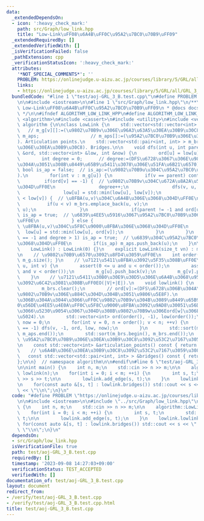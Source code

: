 ```yaml
---
data:
  _extendedDependsOn:
  - icon: ':heavy_check_mark:'
    path: src/Graph/low_link.hpp
    title: "Low-Link\uFF08\u6A4B\uFF0C\u95A2\u7BC0\u70B9\uFF09"
  _extendedRequiredBy: []
  _extendedVerifiedWith: []
  _isVerificationFailed: false
  _pathExtension: cpp
  _verificationStatusIcon: ':heavy_check_mark:'
  attributes:
    '*NOT_SPECIAL_COMMENTS*': ''
    PROBLEM: https://onlinejudge.u-aizu.ac.jp/courses/library/5/GRL/all/GRL_3_B
    links:
    - https://onlinejudge.u-aizu.ac.jp/courses/library/5/GRL/all/GRL_3_B
  bundledCode: "#line 1 \"test/aoj-GRL_3_B.test.cpp\"\n#define PROBLEM \"https://onlinejudge.u-aizu.ac.jp/courses/library/5/GRL/all/GRL_3_B\"\
    \n\n#include <iostream>\n\n#line 1 \"src/Graph/low_link.hpp\"\n/**\n * @brief\
    \ Low-Link\uFF08\u6A4B\uFF0C\u95A2\u7BC0\u70B9\uFF09\n * @docs docs/Graph/low_link.md\n\
    \ */\n\n#ifndef ALGORITHM_LOW_LINK_HPP\n#define ALGORITHM_LOW_LINK_HPP 1\n\n#include\
    \ <algorithm>\n#include <cassert>\n#include <utility>\n#include <vector>\n\nnamespace\
    \ algorithm {\n\nclass LowLink {\n    std::vector<std::vector<int> > m_g;    \
    \   // m_g[v][]:=(\u9802\u70B9v\u306E\u96A3\u63A5\u30EA\u30B9\u30C8).\n    std::vector<int>\
    \ m_aps;                   // m_aps[]:=(\u95A2\u7BC0\u70B9\u306E\u30EA\u30B9\u30C8\
    ). Articulation points.\n    std::vector<std::pair<int, int> > m_brs;  // m_brs[]:=(\u6A4B\
    \u306E\u30EA\u30B9\u30C8). Bridges.\n\n    void dfs(int u, int parent, std::vector<int>\
    \ &ord, std::vector<int> &low, int &now) {\n        ord[u] = low[u] = now++;\n\
    \        int degree = 0;      // degree:=(DFS\u6728\u3067\u306E\u9802\u70B9u\u306B\
    \u304A\u3051\u308B\u8449\u65B9\u5411\u3078\u306E\u51FA\u6B21\u6570).\n       \
    \ bool is_ap = false;  // is_ap:=(\u9802\u70B9u\u304C\u95A2\u7BC0\u70B9\u304B\
    ).\n        for(int v : m_g[u]) {\n            if(v == parent) continue;\n   \
    \         if(ord[v] == -1) {  // \u9802\u70B9v\u304C\u672A\u8A2A\u554F\u306E\u3068\
    \u304D\uFF0E\n                degree++;\n                dfs(v, u, ord, low, now);\n\
    \                low[u] = std::min(low[u], low[v]);\n                if(ord[u]\
    \ < low[v]) {  // \u8FBA(u,v)\u304C\u6A4B\u306E\u3068\u304D\uFF0E\n          \
    \          if(u < v) m_brs.emplace_back(u, v);\n                    else m_brs.emplace_back(v,\
    \ u);\n                }\n                if(parent != -1 and ord[u] <= low[v])\
    \ is_ap = true;  // \u6839\u4EE5\u5916\u3067\u95A2\u7BC0\u70B9\u306E\u3068\u304D\
    \uFF0E\n            } else {                                                 //\
    \ \u8FBA(u,v)\u304C\u5F8C\u9000\u8FBA\u306E\u3068\u304D\uFF0E\n              \
    \  low[u] = std::min(low[u], ord[v]);\n            }\n        }\n        if(parent\
    \ == -1 and degree > 1) is_ap = true;  // \u6839\u304C\u95A2\u7BC0\u70B9\u306E\
    \u3068\u304D\uFF0E\n        if(is_ap) m_aps.push_back(u);\n    }\n\npublic:\n\
    \    LowLink() : LowLink(0) {}\n    explicit LowLink(size_t vn) : m_g(vn) {}\n\
    \n    // \u9802\u70B9\u6570\u3092\u8FD4\u3059\uFF0E\n    int order() const { return\
    \ m_g.size(); }\n    // \u7121\u5411\u8FBA\u3092\u5F35\u308B\uFF0E\n    void add_edge(int\
    \ u, int v) {\n        assert(0 <= u and u < order());\n        assert(0 <= v\
    \ and v < order());\n        m_g[u].push_back(v);\n        m_g[v].push_back(u);\n\
    \    }\n    // \u7121\u5411\u30B0\u30E9\u30D5\u306E\u6A4B\u3068\u95A2\u7BC0\u70B9\
    \u3092\u6C42\u3081\u308B\uFF0EO(|V|+|E|).\n    void lowlink() {\n        m_aps.clear();\n\
    \        m_brs.clear();\n        // ord[v]:=(DFS\u6728\u306B\u304A\u3051\u308B\
    \u9802\u70B9v\u306E\u884C\u304D\u304B\u3051\u9806\u5E8F).\n        // low[v]:=(DFS\u6728\
    \u306B\u304A\u3044\u3066\uFF0C\u9802\u70B9v\u304B\u3089\u8449\u65B9\u5411\u306B\
    0\u56DE\u4EE5\u4E0A\uFF0C\u5F8C\u9000\u8FBA\u3092\u9AD8\u30051\u56DE\u7528\u3044\
    \u3066\u5230\u9054\u3067\u304D\u308B\u9802\u70B9w\u306Eord[w]\u306E\u6700\u5C0F\
    \u5024).\n        std::vector<int> ord(order(), -1), low(order());\n        int\
    \ now = 0;\n        for(int v = 0, n = order(); v < n; ++v) {\n            if(ord[v]\
    \ == -1) dfs(v, -1, ord, low, now);\n        }\n        std::sort(m_aps.begin(),\
    \ m_aps.end());\n        std::sort(m_brs.begin(), m_brs.end());\n    }\n    //\
    \ \u95A2\u7BC0\u70B9\u306E\u30EA\u30B9\u30C8\u3092\u53C2\u7167\u3059\u308B\uFF0E\
    \n    const std::vector<int> &articulation_points() const { return m_aps; }\n\
    \    // \u6A4B\u306E\u30EA\u30B9\u30C8\u3092\u53C2\u7167\u3059\u308B\uFF0E\n \
    \   const std::vector<std::pair<int, int> > &bridges() const { return m_brs; }\n\
    };\n\n}  // namespace algorithm\n\n#endif\n#line 6 \"test/aoj-GRL_3_B.test.cpp\"\
    \n\nint main() {\n    int n, m;\n    std::cin >> n >> m;\n\n    algorithm::LowLink\
    \ lowlink(n);\n    for(int i = 0; i < m; ++i) {\n        int s, t;\n        std::cin\
    \ >> s >> t;\n\n        lowlink.add_edge(s, t);\n    }\n    lowlink.lowlink();\n\
    \n    for(const auto &[s, t] : lowlink.bridges()) std::cout << s << \" \" << t\
    \ << \"\\n\";\n}\n"
  code: "#define PROBLEM \"https://onlinejudge.u-aizu.ac.jp/courses/library/5/GRL/all/GRL_3_B\"\
    \n\n#include <iostream>\n\n#include \"../src/Graph/low_link.hpp\"\n\nint main()\
    \ {\n    int n, m;\n    std::cin >> n >> m;\n\n    algorithm::LowLink lowlink(n);\n\
    \    for(int i = 0; i < m; ++i) {\n        int s, t;\n        std::cin >> s >>\
    \ t;\n\n        lowlink.add_edge(s, t);\n    }\n    lowlink.lowlink();\n\n   \
    \ for(const auto &[s, t] : lowlink.bridges()) std::cout << s << \" \" << t <<\
    \ \"\\n\";\n}\n"
  dependsOn:
  - src/Graph/low_link.hpp
  isVerificationFile: true
  path: test/aoj-GRL_3_B.test.cpp
  requiredBy: []
  timestamp: '2023-09-08 14:27:03+09:00'
  verificationStatus: TEST_ACCEPTED
  verifiedWith: []
documentation_of: test/aoj-GRL_3_B.test.cpp
layout: document
redirect_from:
- /verify/test/aoj-GRL_3_B.test.cpp
- /verify/test/aoj-GRL_3_B.test.cpp.html
title: test/aoj-GRL_3_B.test.cpp
---
```

